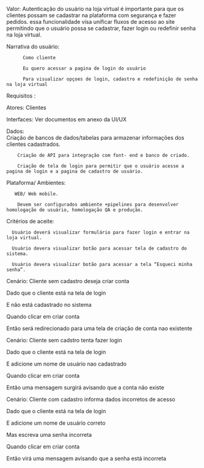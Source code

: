 Valor: Autenticação do usuário na loja virtual é importante para que os clientes possam se cadastrar na plataforma com segurança e fazer pedidos. essa funcionalidade visa unificar fluxos de acesso ao site permitindo que o usuário possa se cadastrar, fazer login ou redefinir senha na loja virtual.

Narrativa do usuário:

          Como cliente 

          Eu quero acessar a pagina de login do usuário

          Para visualizar opçoes de login, cadastro e redefinição de senha na loja virtual

Requisitos :

Atores: Clientes

Interfaces: Ver documentos em anexo da UI/UX

Dados:          
        Criação de bancos de dados/tabelas para armazenar informações dos clientes cadastrados.

        Criação de API para integração com font- end e banco de criado.

        Criação de tela de login para permitir que o usuário acesse a pagina de login e a pagina de cadastro de usuário.

Plataforma/ Ambientes:

       WEB/ Web mobile. 

        Devem ser configurados ambiente +pipelines para desenvolver homologação de usuário, homologação QA e produção. 

Critérios de aceite:

      Usuário deverá visualizar formulário para fazer login e entrar na loja virtual.

      Usuário devera visualizar botão para acessar tela de cadastro do sistema.

      Usuário devera visualizar botão para acessar a tela “Esqueci minha senha”.


Cenário: 
  Cliente sem cadastro deseja criar conta 
  
  Dado que o cliente está na tela de login 
  
  E não está cadastrado no sistema 
  
  Quando clicar em criar conta 
  
  Então será redirecionado para uma tela de criação de conta nao existente 
  
 Cenário: 
 Cliente sem cadstro tenta fazer login 
 
Dado que o cliente está na tela de login 

E adicione um nome de usuário nao cadastrado 

Quando clicar em criar conta 

Então uma mensagem surgirá avisando que a conta não existe 

Cenário:
Cliente com cadastro informa dados incorretos de acesso

Dado que o cliente está na tela de login 

E adicione um nome de usuário correto 

Mas escreva uma senha incorreta 

Quando clicar em criar conta 

Então virá uma mensagem avisando que a senha está incorreta 
